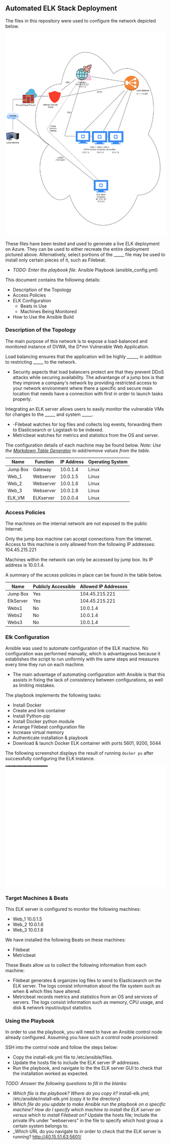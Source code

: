 ## Automated ELK Stack Deployment

The files in this repository were used to configure the network depicted below.

![TODO: Update the path with the name of your diagram](Diagrams/network_diagram.png)

These files have been tested and used to generate a live ELK deployment on Azure. They can be used to either recreate the entire deployment pictured above. Alternatively, select portions of the _____ file may be used to install only certain pieces of it, such as Filebeat.

  - _TODO: Enter the playbook file._
  Ansible Playbook (ansible_config.yml)

This document contains the following details:
- Description of the Topology
- Access Policies
- ELK Configuration
  - Beats in Use
  - Machines Being Monitored
- How to Use the Ansible Build


### Description of the Topology

The main purpose of this network is to expose a load-balanced and monitored instance of DVWA, the D*mn Vulnerable Web Application.

Load balancing ensures that the application will be highly _____, in addition to restricting _____ to the network.
- Security aspects that load balancers protect are that they prevent DDoS attacks while securing availability. The advantange of a jump box is that they improve a company's network by providing restricted access to your network environment where there a specific and secure main location that needs have a connection with first in order to launch tasks properly.   

Integrating an ELK server allows users to easily monitor the vulnerable VMs for changes to the _____ and system _____.
- -Filebeat watches for log files and collects log events, forwarding them to Elasticsearch or Logstash to be indexed.
- Metricbeat watches for metrics and statistics from the OS and server.

The configuration details of each machine may be found below.
_Note: Use the [Markdown Table Generator](http://www.tablesgenerator.com/markdown_tables) to add/remove values from the table_.

| Name     | Function | IP Address | Operating System |
|----------|----------|------------|------------------|
| Jump Box | Gateway  | 10.0.1.4   | Linux            |
| Web_1    | Webserver| 10.0.1.5   | Linux            |
| Web_2    | Webserver| 10.0.1.6   | Linux            |
| Web_3    | Webserver| 10.0.1.8   | Linux            |
| ELK_VM   | ELKserver| 10.0.0.4   | Linux            |

### Access Policies

The machines on the internal network are not exposed to the public Internet. 

Only the jump box machine can accept connections from the Internet. Access to this machine is only allowed from the following IP addresses: 104.45.215.221


Machines within the network can only be accessed by jump box. Its IP address is 10.0.1.4.


A summary of the access policies in place can be found in the table below.

| Name     | Publicly Accessible | Allowed IP Addresses |
|----------|---------------------|----------------------|
| Jump Box | Yes                 | 104.45.215.221       |
| ElkServer| Yes                 | 104.45.215.221       |
| Webs1    | No                  | 10.0.1.4             |
| Webs2    | No                  | 10.0.1.4             |
| Webs3    | No                  | 10.0.1.4             |
### Elk Configuration

Ansible was used to automate configuration of the ELK machine. No configuration was performed manually, which is advantageous because it establishes the script to run uniformly with the same steps and measures every time they run on each machine.
- The main advantage of automating configuration with Ansible is that this assists in fixing the lack of consistency between configurations, as well as limiting mistakes.

The playbook implements the following tasks:
- Install Docker
- Create and link container
- Install Python-pip
- Install Docker python module
- Arrange Filebeat configuration file
- Increase virtual memory
- Authenticate installation & playbook 
- Download & launch Docker ELK container with ports 5601, 9200, 5044 

The following screenshot displays the result of running `docker ps` after successfully configuring the ELK instance.

![TODO: Update the path with the name of your screenshot of docker ps output](Diagrams/docker_ps_output.png)

### Target Machines & Beats
This ELK server is configured to monitor the following machines:
- Web_1 10.0.1.5
- Web_2 10.0.1.6
- Web_3 10.0.1.8

We have installed the following Beats on these machines:
- Filebeat
- Metricbeat

These Beats allow us to collect the following information from each machine:
- Filebeat generates & organizes log files to send to Elasticsearch on the ELK server. The logs consist information about the file system such as when & which files have altered.
- Metricbeat records metrics and statistics from an OS and services of servers. The logs consist information such as memory, CPU usage, and disk & network input/output statistics. 

### Using the Playbook
In order to use the playbook, you will need to have an Ansible control node already configured. Assuming you have such a control node provisioned: 

SSH into the control node and follow the steps below:
- Copy the install-elk.yml file to /etc/ansible/files.
- Update the hosts file to include the ELK server IP addresses.
- Run the playbook, and navigate to the the ELK server GUI to check that the installation worked as expected.

_TODO: Answer the following questions to fill in the blanks:_
- _Which file is the playbook? Where do you copy it?_ install-elk.yml; /etc/ansible/install-elk.yml (copy it to the directory)
- _Which file do you update to make Ansible run the playbook on a specific machine? How do I specify which machine to install the ELK server on versus which to install Filebeat on?_ Update the hosts file; Include the private IPs under "webservers" in the file to specify which host group a certain system belongs to.
- _Which URL do you navigate to in order to check that the ELK server is running? http://40.15.51.63:5601/

